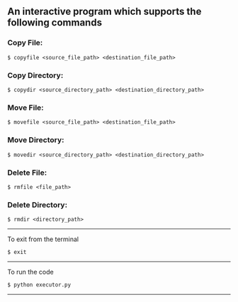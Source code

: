 An interactive program which supports the following commands
------------------------------------------------------------

### Copy File:

    $ copyfile <source_file_path> <destination_file_path>

### Copy Directory:

    $ copydir <source_directory_path> <destination_directory_path>

### Move File:

    $ movefile <source_file_path> <destination_file_path>

### Move Directory:

    $ movedir <source_directory_path> <destination_directory_path>

### Delete File:

    $ rmfile <file_path>

### Delete Directory:

    $ rmdir <directory_path>

--------------------------------------------------------------

To exit from the terminal 

    $ exit

--------------------------------------------------------------

To run the code

    $ python executor.py

--------------------------------------------------------------
